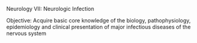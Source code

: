 Neurology VII:  Neurologic Infection

Objective:  Acquire basic core knowledge of the biology, pathophysiology, epidemiology and clinical presentation of major infectious diseases of the nervous system

